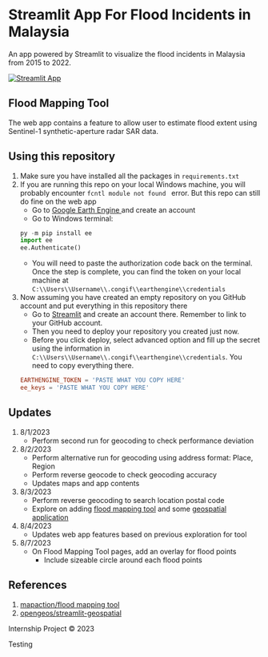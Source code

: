 # Streamlit App For Flood Incidents in Malaysia
An app powered by Streamlit to visualize the flood incidents in Malaysia from 2015 to 2022. 

[![Streamlit App](https://static.streamlit.io/badges/streamlit_badge_black_white.svg)](https://floodmapv2-wnakuiqz4idj5pr4ugzemq.streamlit.app/)

## Flood Mapping Tool
The web app contains a feature to allow user to estimate flood extent using Sentinel-1 synthetic-aperture radar SAR data. 

## Using this repository
1. Make sure you have installed all the packages in `requirements.txt`
2. If you are running this repo on your local Windows machine, you will probably encounter `fcntl module not found ` error. But this repo can still do fine on the web app
    - Go to [Google Earth Engine ](https://earthengine.google.com/) and create an account
    - Go to Windows terminal:
    ```python
    py -m pip install ee
    import ee
    ee.Authenticate()
    ```
    - You will need to paste the authorization code back on the terminal. Once the step is complete, you can find the token on your local machine at `C:\\Users\\Username\\.congif\\earthengine\\credentials`
3. Now assuming you have created an empty repository on you GitHub account and put everything in this repository there
    - Go to [Streamlit](https://streamlit.io/) and create an account there. Remember to link to your GitHub account. 
    - Then you need to deploy your repository you created just now. 
    - Before you click deploy, select advanced option and fill up the secret using the information in `C:\\Users\\Username\\.congif\\earthengine\\credentials`. You need to copy everything there. 
    ```toml
    EARTHENGINE_TOKEN = 'PASTE WHAT YOU COPY HERE'
    ee_keys = 'PASTE WHAT YOU COPY HERE'
    ```

## Updates
1. 8/1/2023 
    - Perform second run for geocoding to check performance deviation
2. 8/2/2023 
    - Perform alternative run for geocoding using address format: Place, Region
    - Perform reverse geocode to check geocoding accuracy
    - Updates maps and app contents
3. 8/3/2023
    - Perform reverse geocoding to search location postal code
    - Explore on adding [flood mapping tool](https://github.com/mapaction/flood-mapping-tool) and some [geospatial application](https://github.com/opengeos/streamlit-geospatial)
4. 8/4/2023
    - Updates web app features based on previous exploration for tool
5. 8/7/2023
    - On Flood Mapping Tool pages, add an overlay for flood points
        - Include sizeable circle around each flood points

## References
1. [mapaction/flood mapping tool](https://github.com/mapaction/flood-mapping-tool)
2. [opengeos/streamlit-geospatial](https://github.com/opengeos/streamlit-geospatial)

Internship Project © 2023

Testing
